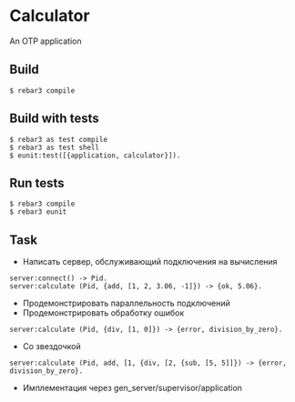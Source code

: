 Calculator
=====

An OTP application

Build
-----

    $ rebar3 compile

Build with tests
-----

    $ rebar3 as test compile
    $ rebar3 as test shell
    $ eunit:test([{application, calculator}]).


Run tests
-----
    $ rebar3 compile
    $ rebar3 eunit


Task
-----

* Написать сервер, обслуживающий подключения на вычисления
```
server:connect() -> Pid.
server:calculate (Pid, {add, [1, 2, 3.06, -1]}) -> {ok, 5.06}.
```
* Продемонстрировать параллельность подключений
* Продемонстрировать обработку ошибок
```
server:calculate (Pid, {div, [1, 0]}) -> {error, division_by_zero}.
```
* Со звездочкой
```
server:calculate (Pid, add, [1, {div, [2, {sub, [5, 5]]}) -> {error, division_by_zero}.
```
* Имплементация через gen_server/supervisor/application